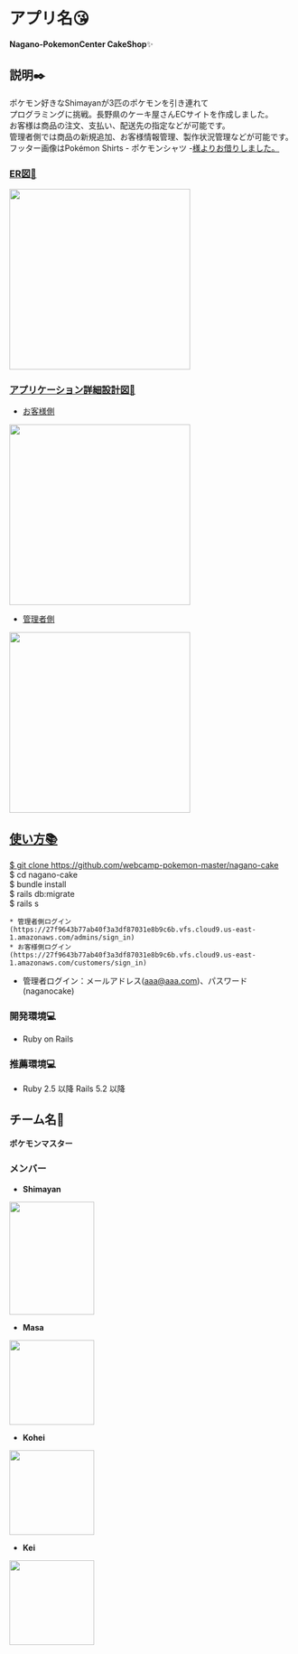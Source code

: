 # アプリ名:kissing_heart:
**Nagano-PokemonCenter CakeShop**:sparkles:

## 説明:black_nib:
ポケモン好きなShimayanが3匹のポケモンを引き連れて</br>プログラミングに挑戦。長野県のケーキ屋さんECサイトを作成しました。</br>お客様は商品の注文、支払い、配送先の指定などが可能です。</br>管理者側では商品の新規追加、お客様情報管理、製作状況管理などが可能です。<br>
フッター画像はPokémon Shirts - ポケモンシャツ -<a href=https://pokemon.originalstitch.com/info/20200410.html>様よりお借りしました。

### ER図:triangular_ruler:
<img src="https://user-images.githubusercontent.com/79110505/116027710-8e6de400-a690-11eb-8dc1-7d6aeee5a30c.png" width="320">

### アプリケーション詳細設計図:triangular_ruler:
* お客様側

<img src="https://user-images.githubusercontent.com/79110505/116029052-6cc22c00-a693-11eb-8da6-b30debbcdef2.PNG" width="320">

* 管理者側

<img src="https://user-images.githubusercontent.com/79110505/116039303-89fff600-a6a5-11eb-99f2-70054b16dfdd.PNG" width="320">

## 使い方:books:

 $ git clone https://github.com/webcamp-pokemon-master/nagano-cake</br>$ cd nagano-cake</br>$ bundle install</br>$ rails db:migrate</br>$ rails s

	* 管理者側ログイン(https://27f9643b77ab40f3a3df87031e8b9c6b.vfs.cloud9.us-east-1.amazonaws.com/admins/sign_in)
	* お客様側ログイン(https://27f9643b77ab40f3a3df87031e8b9c6b.vfs.cloud9.us-east-1.amazonaws.com/customers/sign_in)
* 管理者ログイン：メールアドレス(aaa@aaa.com)、パスワード(naganocake)

 ### 開発環境:computer:
   * Ruby on Rails

 ### 推薦環境:computer:
   * Ruby 2.5 以降 Rails 5.2 以降


  ## チーム名:two_men_holding_hands:
  **ポケモンマスター**

  ### メンバー
  * **Shimayan**

<img src="https://user-images.githubusercontent.com/79110505/116030829-6afa6780-a697-11eb-8511-69e087ec38aa.png" height="200" width="150">

  * **Masa**

<img src="https://user-images.githubusercontent.com/79110505/116030874-85344580-a697-11eb-9aa0-b4ff0b7a5a59.jpg" height="150" width="150">


  * **Kohei**

<img src="https://user-images.githubusercontent.com/79110505/116030978-c0367900-a697-11eb-86fd-504898d147d5.png" height="150" width="150">


  * **Kei**

<img src="https://user-images.githubusercontent.com/79110505/116030848-76e62980-a697-11eb-88cc-52a569848742.jpg" height="150" width="150">